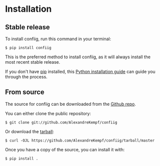 # Installation

## Stable release

To install confiig, run this command in your
terminal:

``` console
$ pip install confiig
```

This is the preferred method to install confiig, as it will always install the most recent stable release.

If you don't have [pip][] installed, this [Python installation guide][]
can guide you through the process.

## From source

The source for confiig can be downloaded from
the [Github repo][].

You can either clone the public repository:

``` console
$ git clone git://github.com/AlexandreKempf/confiig
```

Or download the [tarball][]:

``` console
$ curl -OJL https://github.com/AlexandreKempf/confiig/tarball/master
```

Once you have a copy of the source, you can install it with:

``` console
$ pip install .
```

  [pip]: https://pip.pypa.io
  [Python installation guide]: http://docs.python-guide.org/en/latest/starting/installation/
  [Github repo]: https://github.com/%7B%7B%20cookiecutter.github_username%20%7D%7D/%7B%7B%20cookiecutter.project_slug%20%7D%7D
  [tarball]: https://github.com/%7B%7B%20cookiecutter.github_username%20%7D%7D/%7B%7B%20cookiecutter.project_slug%20%7D%7D/tarball/master
